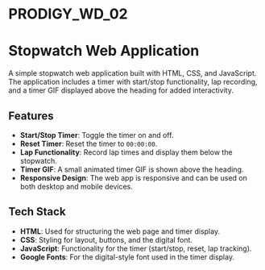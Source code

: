 # PRODIGY_WD_02
# Stopwatch Web Application

A simple stopwatch web application built with HTML, CSS, and JavaScript. The application includes a timer with start/stop functionality, lap recording, and a timer GIF displayed above the heading for added interactivity.

## Features

- **Start/Stop Timer**: Toggle the timer on and off.
- **Reset Timer**: Reset the timer to `00:00:00`.
- **Lap Functionality**: Record lap times and display them below the stopwatch.
- **Timer GIF**: A small animated timer GIF is shown above the heading.
- **Responsive Design**: The web app is responsive and can be used on both desktop and mobile devices.

## Tech Stack

- **HTML**: Used for structuring the web page and timer display.
- **CSS**: Styling for layout, buttons, and the digital font.
- **JavaScript**: Functionality for the timer (start/stop, reset, lap tracking).
- **Google Fonts**: For the digital-style font used in the timer display.
